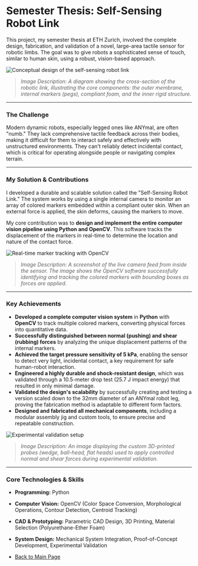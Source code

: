 # Semester Thesis: Self-Sensing Robot Link

This project, my semester thesis at ETH Zurich, involved the complete design, fabrication, and validation of a novel, large-area tactile sensor for robotic limbs. The goal was to give robots a sophisticated sense of touch, similar to human skin, using a robust, vision-based approach.

![Conceptual design of the self-sensing robot link](https://placehold.co/800x400/2d3748/ffffff?text=Conceptual+Diagram+of+Sensor)
> *Image Description: A diagram showing the cross-section of the robotic link, illustrating the core components: the outer membrane, internal markers (pegs), compliant foam, and the inner rigid structure.*

---

### The Challenge

Modern dynamic robots, especially legged ones like ANYmal, are often "numb." They lack comprehensive tactile feedback across their bodies, making it difficult for them to interact safely and effectively with unstructured environments. They can't reliably detect incidental contact, which is critical for operating alongside people or navigating complex terrain.

---

### My Solution & Contributions

I developed a durable and scalable solution called the "Self-Sensing Robot Link." The system works by using a single internal camera to monitor an array of colored markers embedded within a compliant outer skin. When an external force is applied, the skin deforms, causing the markers to move.

My core contribution was to **design and implement the entire computer vision pipeline using Python and OpenCV**. This software tracks the displacement of the markers in real-time to determine the location and nature of the contact force.

![Real-time marker tracking with OpenCV](https://placehold.co/800x450/2d3748/ffffff?text=Live+Camera+Feed+with+Tracking)
> *Image Description: A screenshot of the live camera feed from inside the sensor. The image shows the OpenCV software successfully identifying and tracking the colored markers with bounding boxes as forces are applied.*

---

### Key Achievements

* **Developed a complete computer vision system** in **Python** with **OpenCV** to track multiple colored markers, converting physical forces into quantitative data.
* **Successfully distinguished between normal (pushing) and shear (rubbing) forces** by analyzing the unique displacement patterns of the internal markers.
* **Achieved the target pressure sensitivity of 5 kPa**, enabling the sensor to detect very light, incidental contact, a key requirement for safe human-robot interaction.
* **Engineered a highly durable and shock-resistant design**, which was validated through a 10.5-meter drop test (25.7 J impact energy) that resulted in only minimal damage.
* **Validated the design's scalability** by successfully creating and testing a version scaled down to the 32mm diameter of an ANYmal robot leg, proving the fabrication method is adaptable to different form factors.
* **Designed and fabricated all mechanical components**, including a modular assembly jig and custom tools, to ensure precise and repeatable construction.

![Experimental validation setup](https://placehold.co/800x400/2d3748/ffffff?text=Test+Probes+and+Setup)
> *Image Description: An image displaying the custom 3D-printed probes (wedge, ball-head, flat heads) used to apply controlled normal and shear forces during experimental validation.*

---

### Core Technologies & Skills

* **Programming:** Python
* **Computer Vision:** OpenCV (Color Space Conversion, Morphological Operations, Contour Detection, Centroid Tracking)
* **CAD & Prototyping:** Parametric CAD Design, 3D Printing, Material Selection (Polyurethane-Ether Foam)
* **System Design:** Mechanical System Integration, Proof-of-Concept Development, Experimental Validation

* [Back to Main Page](../README.md)
